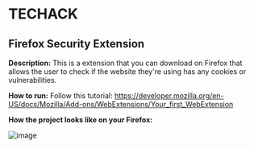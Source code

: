 # TECHACK

## Firefox Security Extension
**Description:** This is a extension that you can download on Firefox that allows the user to check if the website they're using has any cookies or vulnerabilities.

**How to run:**
Follow this tutorial: https://developer.mozilla.org/en-US/docs/Mozilla/Add-ons/WebExtensions/Your_first_WebExtension

**How the project looks like on your Firefox:**

![image](https://github.com/LuizaValezim/TECHACK/assets/62949391/afe55c40-9727-47e7-a85b-ffecea881824)
